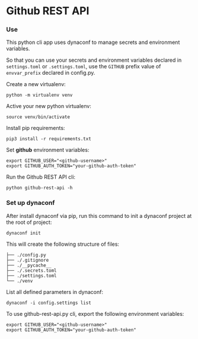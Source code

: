 # Github REST API


### Use

This python cli app uses dynaconf to manage secrets and environment variables.

So that you can use your secrets and environment variables declared in `settings.toml` or `.settings.toml`, use the `GITHUB` prefix value of `envvar_prefix` declared in config.py.

Create a new virtualenv:
```shell
python -m virtualenv venv
```

Active your new python virtualenv:
```shell
source venv/bin/activate
```

Install pip requirements:
```shell
pip3 install -r requirements.txt
```

Set **github** environment variables:
```shell
export GITHUB_USER="<github-username>"
export GITHUB_AUTH_TOKEN="your-github-auth-token"
```

Run the Github REST API cli:
```shell
python github-rest-api -h
```



### Set up dynaconf

After install dynaconf via pip, run this command to init a dynaconf project at the root of project:
```shell
dynaconf init
```

This will create the following structure of files:
```shell
├── ./config.py
├── ./.gitignore
├── ./__pycache__
├── ./.secrets.toml
├── ./settings.toml
└── ./venv
```

List all defined parameters in dynaconf:
```shell
dynaconf -i config.settings list
```

To use github-rest-api.py cli, export the following environment variables:
```shell
export GITHUB_USER="<github-username>"
export GITHUB_AUTH_TOKEN="your-github-auth-token"
```
